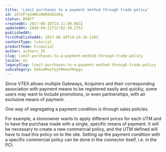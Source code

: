 ```yaml
---
title: 'Limit purchases to a payment method through trade policy'
id: 19lUPrgSmWGs6WE6U02Ukg
status: DRAFT
createdAt: 2017-08-18T14:11:00.883Z
updatedAt: 2020-09-21T22:02:39.275Z
publishedAt: 
firstPublishedAt: 2017-08-18T14:15:38.126Z
contentType: tutorial
productTeam: Financial
author: authors_35
slug: limit-purchases-to-a-payment-method-through-trade-policy
locale: en
legacySlug: limit-purchases-to-a-payment-method-through-trade-policy
subcategory: 6XAvmMxp7yyY06ewYMuggs
---
```


Since VTEX allows multiple Gateways, Acquirers and their corresponding association with payment means to be registered easily and quickly, some users may want to include promotions, or even partnerships, with an exclusive means of payment.

One way of segregating a payment condition is through sales policies.

For example, a storeowner wants to apply different prices for each UTM and to have the purchase made with a single, specific means of payment. It will be necessary to create a new commercial policy, and the UTM defined will have to load this policy on to the site. Setting up the payment condition with a specific commercial policy can be done in the connector itself, i.e. in the PCI.
